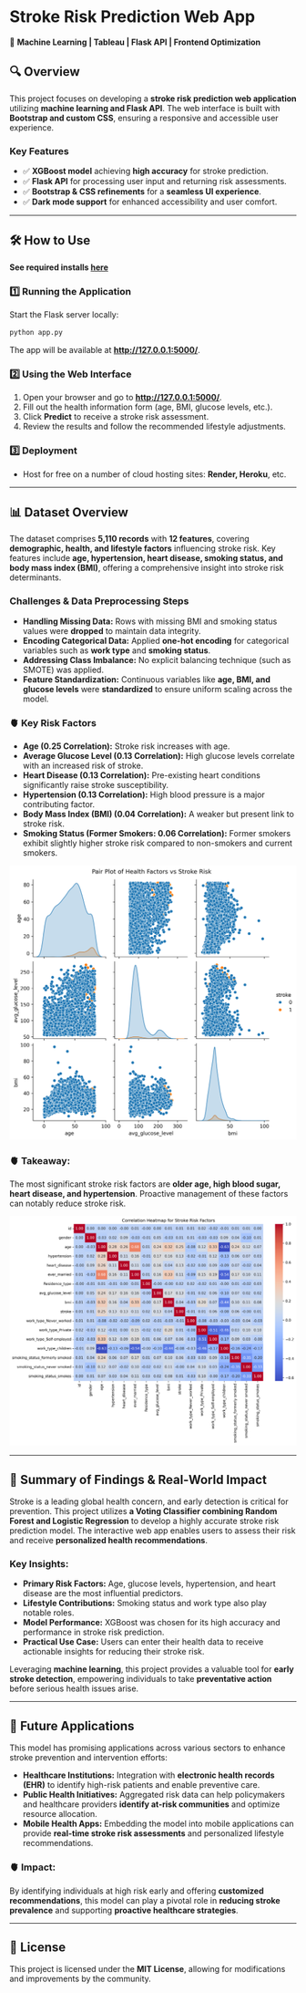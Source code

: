 # **Stroke Risk Prediction Web App**
🚀 **Machine Learning | Tableau | Flask API | Frontend Optimization**

## **🔍 Overview**
This project focuses on developing a **stroke risk prediction web application** utilizing **machine learning and Flask API**. The web interface is built with **Bootstrap and custom CSS**, ensuring a responsive and accessible user experience.

### **Key Features**
- ✅ **XGBoost model** achieving **high accuracy** for stroke prediction.
- ✅ **Flask API** for processing user input and returning risk assessments.
- ✅ **Bootstrap & CSS refinements** for a **seamless UI experience**.
- ✅ **Dark mode support** for enhanced accessibility and user comfort.

---

## **🛠️ How to Use**

**See required installs [here](requirements.txt)**
### **1️⃣ Running the Application**
Start the Flask server locally:
```bash
python app.py
```
The app will be available at **http://127.0.0.1:5000/**.

### **2️⃣ Using the Web Interface**
1. Open your browser and go to **http://127.0.0.1:5000/**.
2. Fill out the health information form (age, BMI, glucose levels, etc.).
3. Click **Predict** to receive a stroke risk assessment.
4. Review the results and follow the recommended lifestyle adjustments.

### **3️⃣ Deployment**
- Host for free on a number of cloud hosting sites: **Render, Heroku**, etc.

---

## **📊 Dataset Overview**
The dataset comprises **5,110 records** with **12 features**, covering **demographic, health, and lifestyle factors** influencing stroke risk. Key features include **age, hypertension, heart disease, smoking status, and body mass index (BMI)**, offering a comprehensive insight into stroke risk determinants.

### **Challenges & Data Preprocessing Steps**
- **Handling Missing Data:** Rows with missing BMI and smoking status values were **dropped** to maintain data integrity.
- **Encoding Categorical Data:** Applied **one-hot encoding** for categorical variables such as **work type** and **smoking status**.
- **Addressing Class Imbalance:** No explicit balancing technique (such as SMOTE) was applied.
- **Feature Standardization:** Continuous variables like **age, BMI, and glucose levels** were **standardized** to ensure uniform scaling across the model.

### **🫀 Key Risk Factors**
- **Age (0.25 Correlation):** Stroke risk increases with age.
- **Average Glucose Level (0.13 Correlation):** High glucose levels correlate with an increased risk of stroke.
- **Heart Disease (0.13 Correlation):** Pre-existing heart conditions significantly raise stroke susceptibility.
- **Hypertension (0.13 Correlation):** High blood pressure is a major contributing factor.
- **Body Mass Index (BMI) (0.04 Correlation):** A weaker but present link to stroke risk.
- **Smoking Status (Former Smokers: 0.06 Correlation):** Former smokers exhibit slightly higher stroke risk compared to non-smokers and current smokers.

![Pairplot](images/pairplot_stroke_risk.png)

### **🫀 Takeaway:**
The most significant stroke risk factors are **older age, high blood sugar, heart disease, and hypertension**. Proactive management of these factors can notably reduce stroke risk.

![Heatmap](images/correlation_heatmap_stroke_risk.png)

---

## **📌 Summary of Findings & Real-World Impact**
Stroke is a leading global health concern, and early detection is critical for prevention. This project utilizes **a Voting Classifier combining Random Forest and Logistic Regression** to develop a highly accurate stroke risk prediction model. The interactive web app enables users to assess their risk and receive **personalized health recommendations**.

### **Key Insights:**
- **Primary Risk Factors:** Age, glucose levels, hypertension, and heart disease are the most influential predictors.
- **Lifestyle Contributions:** Smoking status and work type also play notable roles.
- **Model Performance:** XGBoost was chosen for its high accuracy and performance in stroke risk prediction.
- **Practical Use Case:** Users can enter their health data to receive actionable insights for reducing their stroke risk.

Leveraging **machine learning**, this project provides a valuable tool for **early stroke detection**, empowering individuals to take **preventative action** before serious health issues arise.

---

## **🔄 Future Applications**
This model has promising applications across various sectors to enhance stroke prevention and intervention efforts:

- **Healthcare Institutions:** Integration with **electronic health records (EHR)** to identify high-risk patients and enable preventive care.
- **Public Health Initiatives:** Aggregated risk data can help policymakers and healthcare providers **identify at-risk communities** and optimize resource allocation.
- **Mobile Health Apps:** Embedding the model into mobile applications can provide **real-time stroke risk assessments** and personalized lifestyle recommendations.

### **🫀 Impact:**
By identifying individuals at high risk early and offering **customized recommendations**, this model can play a pivotal role in **reducing stroke prevalence** and supporting **proactive healthcare strategies**.

---

## **📜 License**
This project is licensed under the **MIT License**, allowing for modifications and improvements by the community.